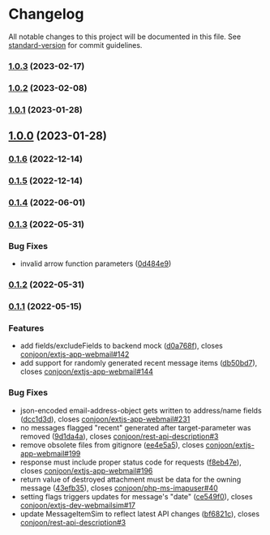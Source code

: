 # Changelog

All notable changes to this project will be documented in this file. See [standard-version](https://github.com/conventional-changelog/standard-version) for commit guidelines.

### [1.0.3](https://github.com/conjoon/extjs-dev-webmailsim/compare/v1.0.2...v1.0.3) (2023-02-17)

### [1.0.2](https://github.com/conjoon/extjs-dev-webmailsim/compare/v1.0.1...v1.0.2) (2023-02-08)

### [1.0.1](https://github.com/conjoon/extjs-dev-webmailsim/compare/v1.0.0...v1.0.1) (2023-01-28)

## [1.0.0](https://github.com/conjoon/extjs-dev-webmailsim/compare/v0.1.6...v1.0.0) (2023-01-28)

### [0.1.6](https://github.com/conjoon/extjs-dev-webmailsim/compare/v0.1.5...v0.1.6) (2022-12-14)

### [0.1.5](https://github.com/conjoon/extjs-dev-webmailsim/compare/v0.1.4...v0.1.5) (2022-12-14)

### [0.1.4](https://github.com/conjoon/extjs-dev-webmailsim/compare/v0.1.3...v0.1.4) (2022-06-01)

### [0.1.3](https://github.com/conjoon/extjs-dev-webmailsim/compare/v0.1.2...v0.1.3) (2022-05-31)


### Bug Fixes

* invalid arrow function parameters ([0d484e9](https://github.com/conjoon/extjs-dev-webmailsim/commit/0d484e98d7b69e71adf3d1d2423cd566d07f678a))

### [0.1.2](https://github.com/conjoon/extjs-dev-webmailsim/compare/v0.1.1...v0.1.2) (2022-05-31)

### [0.1.1](https://github.com/conjoon/extjs-dev-webmailsim/compare/v0.1.0...v0.1.1) (2022-05-15)


### Features

* add fields/excludeFields to backend mock ([d0a768f](https://github.com/conjoon/extjs-dev-webmailsim/commit/d0a768fbd1c9e8996067f1fca2c0aa45dbaf98dc)), closes [conjoon/extjs-app-webmail#142](https://github.com/conjoon/extjs-app-webmail/issues/142)
* add support for randomly generated recent message items ([db50bd7](https://github.com/conjoon/extjs-dev-webmailsim/commit/db50bd7351472f4dc15af7c8d540fef98d780d06)), closes [conjoon/extjs-app-webmail#144](https://github.com/conjoon/extjs-app-webmail/issues/144)


### Bug Fixes

* json-encoded email-address-object gets written to address/name fields ([dcc1d3d](https://github.com/conjoon/extjs-dev-webmailsim/commit/dcc1d3d6abe02cc5b0956ebf373da7cdb1aa1f53)), closes [conjoon/extjs-app-webmail#231](https://github.com/conjoon/extjs-app-webmail/issues/231)
* no messages flagged "recent" generated after target-parameter was removed ([9d1da4a](https://github.com/conjoon/extjs-dev-webmailsim/commit/9d1da4a46d3e7e2e82da9491e1ca645775278f9a)), closes [conjoon/rest-api-description#3](https://github.com/conjoon/rest-api-description/issues/3)
* remove obsolete files from gitignore ([ee4e5a5](https://github.com/conjoon/extjs-dev-webmailsim/commit/ee4e5a5e668a91b3d3129d28d6055317e09660d3)), closes [conjoon/extjs-app-webmail#199](https://github.com/conjoon/extjs-app-webmail/issues/199)
* response must include proper status code for requests ([f8eb47e](https://github.com/conjoon/extjs-dev-webmailsim/commit/f8eb47ee8fb95882415cfd44d9bb78482fbfbe3b)), closes [conjoon/extjs-app-webmail#196](https://github.com/conjoon/extjs-app-webmail/issues/196)
* return value of destroyed attachment must be data for the owning message ([43efb35](https://github.com/conjoon/extjs-dev-webmailsim/commit/43efb35c993a5298a906ea07dd7476e1b80a7c09)), closes [conjoon/php-ms-imapuser#40](https://github.com/conjoon/php-ms-imapuser/issues/40)
* setting flags triggers updates for message's "date" ([ce549f0](https://github.com/conjoon/extjs-dev-webmailsim/commit/ce549f05f2b04f5e9681022d7521e242d3f558bc)), closes [conjoon/extjs-dev-webmailsim#17](https://github.com/conjoon/extjs-dev-webmailsim/issues/17)
* update MessageItemSim to reflect latest API changes ([bf6821c](https://github.com/conjoon/extjs-dev-webmailsim/commit/bf6821ccce69a643f627d38e2dd9f5e97a0c2c57)), closes [conjoon/rest-api-description#3](https://github.com/conjoon/rest-api-description/issues/3)
